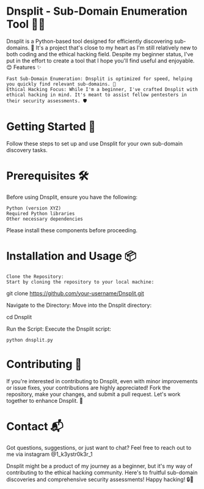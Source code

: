 # Dnsplit - Sub-Domain Enumeration Tool 🕵️‍♂️

Dnsplit is a Python-based tool designed for efficiently discovering sub-domains. 🚀 It's a project that's close to my heart as I'm still relatively new to both coding and the ethical hacking field. Despite my beginner status, I've put in the effort to create a tool that I hope you'll find useful and enjoyable. 😊
Features ✨

    Fast Sub-Domain Enumeration: Dnsplit is optimized for speed, helping you quickly find relevant sub-domains. 💨
    Ethical Hacking Focus: While I'm a beginner, I've crafted Dnsplit with ethical hacking in mind. It's meant to assist fellow pentesters in their security assessments. 🛡️

# Getting Started 🚀

Follow these steps to set up and use Dnsplit for your own sub-domain discovery tasks.

# Prerequisites 🛠️

Before using Dnsplit, ensure you have the following:

    Python (version XYZ)
    Required Python libraries
    Other necessary dependencies

Please install these components before proceeding.

# Installation and Usage 📦

    Clone the Repository:
    Start by cloning the repository to your local machine:

git clone https://github.com/your-username/Dnsplit.git

Navigate to the Directory:
Move into the Dnsplit directory:

cd Dnsplit

Run the Script:
Execute the Dnsplit script:

    python dnsplit.py

# Contributing 🤝

If you're interested in contributing to Dnsplit, even with minor improvements or issue fixes, your contributions are highly appreciated! Fork the repository, make your changes, and submit a pull request. Let's work together to enhance Dnsplit. 👥

# Contact 📬

Got questions, suggestions, or just want to chat? Feel free to reach out to me via instagram @1_k3ystr0k3r_1

Dnsplit might be a product of my journey as a beginner, but it's my way of contributing to the ethical hacking community. Here's to fruitful sub-domain discoveries and comprehensive security assessments! Happy hacking! 🔒🌟
